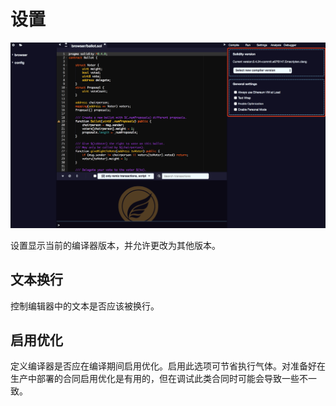 # 设置

![](pic4-3.png)

设置显示当前的编译器版本，并允许更改为其他版本。

## 文本换行

控制编辑器中的文本是否应该被换行。

## 启用优化

定义编译器是否应在编译期间启用优化。启用此选项可节省执行气体。对准备好在生产中部署的合同启用优化是有用的，但在调试此类合同时可能会导致一些不一致。